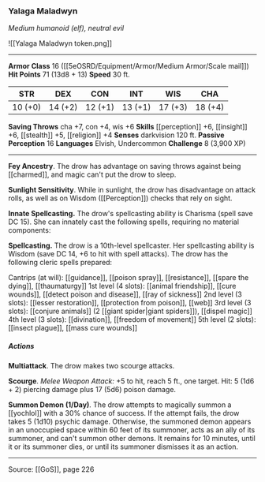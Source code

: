 ### Yalaga Maladwyn
_Medium humanoid (elf), neutral evil_

![[Yalaga Maladwyn token.png]]


---

**Armor Class** 16 ([[5eOSRD/Equipment/Armor/Medium Armor/Scale mail]])
**Hit Points** 71 (13d8 + 13)
**Speed** 30 ft.

| STR     | DEX     | CON     | INT     | WIS     | CHA     |
|---------|---------|---------|---------|---------|---------|
| 10 (+0) | 14 (+2) | 12 (+1) | 13 (+1) | 17 (+3) | 18 (+4) |

**Saving Throws** cha +7, con +4, wis +6
**Skills** [[perception]] +6, [[insight]] +6, [[stealth]] +5, [[religion]] +4
**Senses** darkvision 120 ft.
**Passive Perception** 16
**Languages** Elvish, Undercommon
**Challenge** 8 (3,900 XP)

---

**Fey Ancestry**. The drow has advantage on saving throws against being [[charmed]], and magic can't put the drow to sleep.

**Sunlight Sensitivity**. While in sunlight, the drow has disadvantage on attack rolls, as well as on Wisdom ([[Perception]]) checks that rely on sight.

**Innate Spellcasting.** The drow's spellcasting ability is Charisma (spell save DC 15). She can innately cast the following spells, requiring no material components:

**Spellcasting.** The drow is a 10th-level spellcaster. Her spellcasting ability is Wisdom (save DC 14, +6 to hit with spell attacks). The drow has the following cleric spells prepared:

Cantrips (at will): [[guidance]], [[poison spray]], [[resistance]], [[spare the dying]], [[thaumaturgy]]
1st level (4 slots): [[animal friendship]], [[cure wounds]], [[detect poison and disease]], [[ray of sickness]]
2nd level (3 slots): [[lesser restoration]], [[protection from poison]], [[web]]
3rd level (3 slots): [[conjure animals]] (2 [[giant spider|giant spiders]]), [[dispel magic]]
4th level (3 slots): [[divination]], [[freedom of movement]]
5th level (2 slots): [[insect plague]], [[mass cure wounds]]

##### Actions
**Multiattack**. The drow makes two scourge attacks.

**Scourge**. _Melee Weapon Attack:_ +5 to hit, reach 5 ft., one target. Hit: 5 (1d6 + 2) piercing damage plus 17 (5d6) poison damage.

**Summon Demon (1/Day)**. The drow attempts to magically summon a [[yochlol]] with a 30% chance of success. If the attempt fails, the drow takes 5 (1d10) psychic damage. Otherwise, the summoned demon appears in an unoccupied space within 60 feet of its summoner, acts as an ally of its summoner, and can't summon other demons. It remains for 10 minutes, until it or its summoner dies, or until its summoner dismisses it as an action.


---

Source: [[GoS]], page 226